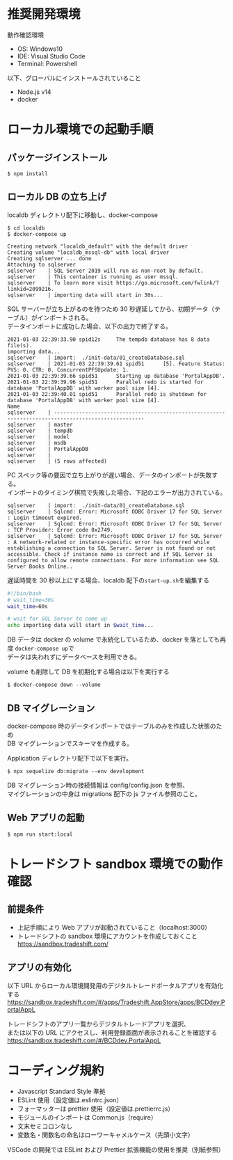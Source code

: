 # 推奨開発環境

動作確認環境

- OS: Windows10
- IDE: Visual Studio Code
- Terminal: Powershell

以下、グローバルにインストールされていること

- Node.js v14
- docker

# ローカル環境での起動手順

## パッケージインストール

```
$ npm install
```

## ローカル DB の立ち上げ

localdb ディレクトリ配下に移動し、docker-compose

```
$ cd localdb
$ docker-compose up

Creating network "localdb_default" with the default driver
Creating volume "localdb_mssql-db" with local driver
Creating sqlserver ... done
Attaching to sqlserver
sqlserver    | SQL Server 2019 will run as non-root by default.
sqlserver    | This container is running as user mssql.
sqlserver    | To learn more visit https://go.microsoft.com/fwlink/?linkid=2099216.
sqlserver    | importing data will start in 30s...
```

SQL サーバーが立ち上がるのを待つため 30 秒遅延してから、初期データ（テーブル）がインポートされる。\
データインポートに成功した場合、以下の出力で終了する。

```
2021-01-03 22:39:33.90 spid12s     The tempdb database has 8 data file(s).
importing data...
sqlserver    | import:  ./init-data/01_createDatabase.sql
sqlserver    | 2021-01-03 22:39:39.61 spid51      [5]. Feature Status: PVS: 0. CTR: 0. ConcurrentPFSUpdate: 1.
2021-01-03 22:39:39.66 spid51      Starting up database 'PortalAppDB'.
2021-01-03 22:39:39.96 spid51      Parallel redo is started for database 'PortalAppDB' with worker pool size [4].
2021-01-03 22:39:40.01 spid51      Parallel redo is shutdown for database 'PortalAppDB' with worker pool size [4].
Name
sqlserver    | ---------------------------------------------------------------------------------------------------
sqlserver    | master
sqlserver    | tempdb
sqlserver    | model
sqlserver    | msdb
sqlserver    | PortalAppDB
sqlserver    |
sqlserver    | (5 rows affected)
```

PC スペック等の要因で立ち上がりが遅い場合、データのインポートが失敗する。\
インポートのタイミング棋院で失敗した場合、下記のエラーが出力されている。

```
sqlserver    | import:  ./init-data/01_createDatabase.sql
sqlserver    | Sqlcmd: Error: Microsoft ODBC Driver 17 for SQL Server : Login timeout expired.
sqlserver    | Sqlcmd: Error: Microsoft ODBC Driver 17 for SQL Server : TCP Provider: Error code 0x2749.
sqlserver    | Sqlcmd: Error: Microsoft ODBC Driver 17 for SQL Server : A network-related or instance-specific error has occurred while establishing a connection to SQL Server. Server is not found or not accessible. Check if instance name is correct and if SQL Server is configured to allow remote connections. For more information see SQL Server Books Online..
```

遅延時間を 30 秒以上にする場合、localdb 配下の`start-up.sh`を編集する

```shell:start-up.sh
#!/bin/bash
# wait_time=30s
wait_time=60s

# wait for SQL Server to come up
echo importing data will start in $wait_time...
```

DB データは docker の volume で永続化しているため、docker を落としても再度
`docker-compose up`で\
データは失われずにデータベースを利用できる。

volume も削除して DB を初期化する場合は以下を実行する

```
$ docker-compose down --volume
```

## DB マイグレーション

docker-compose 時のデータインポートではテーブルのみを作成した状態のため\
DB マイグレーションでスキーマを作成する。

Application ディレクトリ配下で以下を実行。

```
$ npx sequelize db:migrate --env development
```

DB マイグレーション時の接続情報は config/config.json を参照、\
マイグレーションの中身は migrations 配下の js ファイル参照のこと。

## Web アプリの起動

```
$ npm run start:local
```

# トレードシフト sandbox 環境での動作確認

## 前提条件

- 上記手順により Web アプリが起動されていること（localhost:3000）
- トレードシフトの sandbox 環境にアカウントを作成しておくこと\
  https://sandbox.tradeshift.com/

## アプリの有効化

以下 URL からローカル環境開発用のデジタルトレードポータルアプリを有効化する
https://sandbox.tradeshift.com/#/apps/Tradeshift.AppStore/apps/BCDdev.PortalAppL

トレードシフトのアプリ一覧からデジタルトレードアプリを選択、\
または以下の URL にアクセスし、利用登録画面が表示されることを確認する
https://sandbox.tradeshift.com/#/BCDdev.PortalAppL

# コーディング規約

- Javascript Standard Style 準拠
- ESLint 使用（設定値は.eslintrc.json）
- フォーマッターは prettier 使用（設定値は.prettierrc.js）
- モジュールのインポートは Common.js（require）
- 文末セミコロンなし
- 変数名・関数名の命名はローワーキャメルケース（先頭小文字）

VSCode の開発では ESLint および Prettier 拡張機能の使用を推奨（別紙参照）
